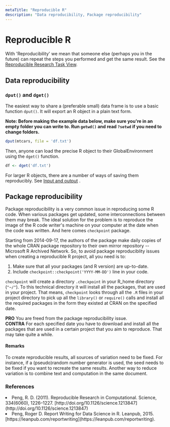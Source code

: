 ```yaml
---
metaTitle: "Reproducible R"
description: "Data reproducibility, Package reproducibility"
---
```


# Reproducible R


With 'Reproducibility' we mean that someone else (perhaps you in the future) can repeat the steps you performed and get the same result. See the [Reproducible Research Task View](https://cran.r-project.org/web/views/ReproducibleResearch.html).



## Data reproducibility


### `dput()` and `dget()`

The easiest way to share a (preferable small) data frame is to use a basic function `dput()`. It will export an R object in a plain text form.

**Note: Before making the example data below, make sure you're in an empty folder you can write to. Run `getwd()` and read `?setwd` if you need to change folders.**

```r
dput(mtcars, file = 'df.txt')

```

Then, anyone can load the precise R object to their GlobalEnvironment using the `dget()` function.

```r
df <- dget('df.txt')

```

For larger R objects, there are a number of ways of saving them reproducibly. See [Input and output](http://stackoverflow.com/documentation/r/5543) .



## Package reproducibility


Package reproducibility is a very common issue in reproducing some R code. When various packages get updated, some interconnections between them may break. The ideal solution for the problem is to reproduce the image of the R code writer's machine on your computer at the date when the code was written. And here comes `checkpoint` package.

Starting from 2014-09-17, the authors of the package make daily copies of the whole CRAN package repository to their own mirror repository -- Microsoft R Archived Network. So, to avoid package reproduciblity issues when creating a reproducible R project, all you need is to:

1. Make sure that all your packages (and R version) are up-to-date.
1. Include `checkpoint::checkpoint('YYYY-MM-DD')` line in your code.

`checkpoint` will create a directory `.checkpoint` in your R_home directory (`"~/"`). To this technical directory it will install all the packages, that are used in your project. That means, `checkpoint` looks through all the `.R` files in your project directory to pick up all the `library()` or `require()` calls and install all the required packages in the form they existed at CRAN on the specified date.

**PRO** You are freed from the package reproducibility issue.<br />
**CONTRA** For each specified date you have to download and install all the packages that are used in a certain project that you aim to reproduce. That may take quite a while.



#### Remarks


To create reproducible results, all sources of variation need to be fixed. For instance, if a (pseudo)random number generator is used, the seed needs to be fixed if you want to recreate the same results. Another way to reduce variation is to combine text and computation in the same document.

### References

<li>
Peng, R. D. (2011). Reproducible Research in Computational. Science, 334(6060), 1226–1227. [http://doi.org/10.1126/science.1213847](http://doi.org/10.1126/science.1213847)
</li>
<li>
Peng, Roger D. Report Writing for Data Science in R. Leanpub, 2015. [https://leanpub.com/reportwriting](https://leanpub.com/reportwriting).
</li>

